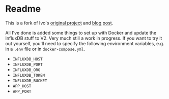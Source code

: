 # Readme

This is a fork of Ivo's [original project](https://github.com/ivailop7/Healthkit-influxdb-grafana) and [blog post](https://www.ivaylopavlov.com/charting-apple-healthkit-data-in-grafana/#.YyN_lS-B3yI).

All I've done is added some things to set up with Docker and update the InfluxDB stuff to V2. Very much still a work in progress. If you want to try it out yourself, you'll need to specify the following environment variables, e.g. in a `.env` file or in `docker-compose.yml`.
* `INFLUXDB_HOST`
* `INFLUXDB_PORT`
* `INFLUXDB_ORG`
* `INFLUXDB_TOKEN`
* `INFLUXDB_BUCKET`
* `APP_HOST`
* `APP_PORT`
